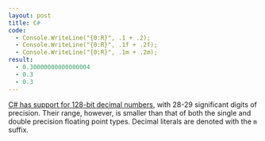 ```yaml
---
layout: post
title: C#
code: 
  - Console.WriteLine("{0:R}", .1 + .2);
  - Console.WriteLine("{0:R}", .1f + .2f);
  - Console.WriteLine("{0:R}", .1m + .2m);
result:
  - 0.30000000000000004
  - 0.3
  - 0.3
---
```


[C# has support for 128-bit decimal numbers][1], with 28-29 significant digits
of precision. Their range, however, is smaller than that of both the single and
double precision floating point types. Decimal literals are denoted with the `m`
suffix.

[1]: https://msdn.microsoft.com/en-us/library/364x0z75.aspx
